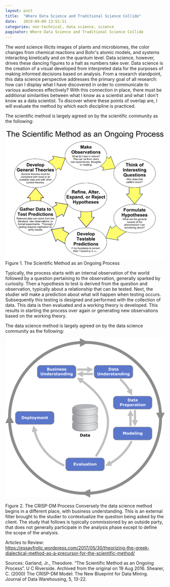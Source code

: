 ```yaml
---
layout: post
title:  "Where Data Science and Traditional Science Collide"
date:   2019-09-09 13:51:11
categories: non-technical, data science, science
paginator: Where Data Science and Traditional Science Collide
---
```


The word science illicits images of plants and microbiomes, the color changes from chemical reactions and Bohr's atomic models, and systems interacting kinetically and on the quantum level. Data science, however, drives these dancing figures to a halt as numbers take over. Data science is the creation of a visual developed from interpreted data for the purposes of making informed decisions based on analysis. From a research standpoint, this data science perspective addresses the primary goal of all research: how can I display what I have discovered in order to communicate to various audiences effectively? With this connection in place, there must be additional similarities between what I know as a scientist and what I don't know as a data scientist. To discover where these points of overlap are, I will evaluate the method by which each discipline is practiced.

The scientific method is largely agreed on by the scientific community as the following:

<img src="/images/The_Scientific_Method_as_an_Ongoing_Process.svg" alt="Scientific Method" />
Figure 1. The Scientific Method as an Ongoing Process

Typically, the process starts with an internal observation of the world followed by a question pertaining to the observation, generally sparked by curiosity. Then a hypothesis to test is derived from the question and observation, typically about a relationship that can be tested. Next, the studier will make a prediction about what will happen when testing occurs. Subsequently this testing is designed and performed with the collection of data. This data is then evaluated and a working theory is developed. This results in starting the process over again or generating new observations based on the working theory.

The data science method is largely agreed on by the data science community as the following:

<img src="/images/CRISP-DM_Process_Diagram.png" alt="Data Science Method" />

Figure 2. The CRISP-DM Process
Conversely the data science method begins in a different place, with business understanding. This is an external filter brought to the studier to contextualize the question being asked by the client. The study that follows is typically commissioned by an outside party, that does not generally participate in the analysis phase except to define the scope of the analysis.

Articles to Review:
https://essayfrolic.wordpress.com/2017/05/30/theorizing-the-greek-dialectical-method-as-a-precursor-for-the-scientific-method/

Sources:
Garland, Jr., Theodore. “The Scientific Method as an Ongoing Process”. U C Riverside.   Archived from the original on 19 Aug 2016.
Shearer, C. (2000) The CRISP-DM Model: The New Blueprint for Data Mining. Journal of Data Warehousing, 5, 13-22.

